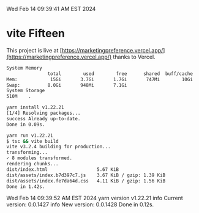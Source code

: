 Wed Feb 14 09:39:41 AM EST 2024

# vite Fifteen


This project is live at [https://marketingpreference.vercel.app/](https://marketingpreference.vercel.app/) thanks to Vercel.

```bash
System Memory
               total        used        free      shared  buff/cache   available
Mem:            15Gi       3.7Gi       1.7Gi       747Mi        10Gi        11Gi
Swap:          8.0Gi       948Mi       7.1Gi
System Storage
510M	.
```
```bash
yarn install v1.22.21
[1/4] Resolving packages...
success Already up-to-date.
Done in 0.09s.
```
```bash
yarn run v1.22.21
$ tsc && vite build
vite v3.2.4 building for production...
transforming...
✓ 8 modules transformed.
rendering chunks...
dist/index.html                  5.67 KiB
dist/assets/index.b7d397c7.js    3.67 KiB / gzip: 1.39 KiB
dist/assets/index.fe7da64d.css   4.11 KiB / gzip: 1.56 KiB
Done in 1.42s.
```
Wed Feb 14 09:39:52 AM EST 2024
yarn version v1.22.21
info Current version: 0.0.1427
info New version: 0.0.1428
Done in 0.12s.
